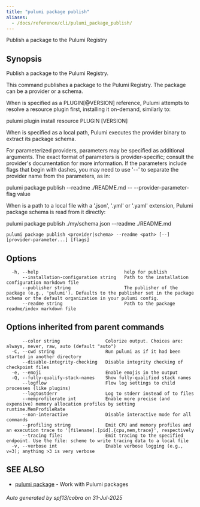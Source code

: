 ```yaml
---
title: "pulumi package publish"
aliases:
  - /docs/reference/cli/pulumi_package_publish/
---
```




Publish a package to the Pulumi Registry

## Synopsis

Publish a package to the Pulumi Registry.

This command publishes a package to the Pulumi Registry. The package can be a provider or a schema.

When <provider> is specified as a PLUGIN[@VERSION] reference, Pulumi attempts to resolve a resource plugin first, installing it on-demand, similarly to:

  pulumi plugin install resource PLUGIN [VERSION]

When <provider> is specified as a local path, Pulumi executes the provider binary to extract its package schema.

For parameterized providers, parameters may be specified as additional arguments. The exact format of parameters is provider-specific; consult the provider's documentation for more information. If the parameters include flags that begin with dashes, you may need to use '--' to separate the provider name from the parameters, as in:

  pulumi package publish <provider> --readme ./README.md -- --provider-parameter-flag value

When <schema> is a path to a local file with a '.json', '.yml' or '.yaml' extension, Pulumi package schema is read from it directly:

  pulumi package publish ./my/schema.json --readme ./README.md

```
pulumi package publish <provider|schema> --readme <path> [--] [provider-parameter...] [flags]
```

## Options

```
  -h, --help                                help for publish
      --installation-configuration string   Path to the installation configuration markdown file
      --publisher string                    The publisher of the package (e.g., 'pulumi'). Defaults to the publisher set in the package schema or the default organization in your pulumi config.
      --readme string                       Path to the package readme/index markdown file
```

## Options inherited from parent commands

```
      --color string                 Colorize output. Choices are: always, never, raw, auto (default "auto")
  -C, --cwd string                   Run pulumi as if it had been started in another directory
      --disable-integrity-checking   Disable integrity checking of checkpoint files
  -e, --emoji                        Enable emojis in the output
  -Q, --fully-qualify-stack-names    Show fully-qualified stack names
      --logflow                      Flow log settings to child processes (like plugins)
      --logtostderr                  Log to stderr instead of to files
      --memprofilerate int           Enable more precise (and expensive) memory allocation profiles by setting runtime.MemProfileRate
      --non-interactive              Disable interactive mode for all commands
      --profiling string             Emit CPU and memory profiles and an execution trace to '[filename].[pid].{cpu,mem,trace}', respectively
      --tracing file:                Emit tracing to the specified endpoint. Use the file: scheme to write tracing data to a local file
  -v, --verbose int                  Enable verbose logging (e.g., v=3); anything >3 is very verbose
```

## SEE ALSO

* [pulumi package](/docs/iac/cli/commands/pulumi_package/)	 - Work with Pulumi packages

###### Auto generated by spf13/cobra on 31-Jul-2025
